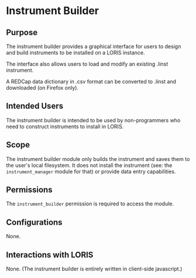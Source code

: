 # Instrument Builder

## Purpose

The instrument builder provides a graphical interface for users to
design and build instruments to be installed on a LORIS instance.

The interface also allows users to load and modify an existing
.linst instrument.

A REDCap data dictionary in .csv format can be converted to
.linst and downloaded (on Firefox only).

## Intended Users

The instrument builder is intended to be used by non-programmers who
need to construct instruments to install in LORIS.

## Scope

The instrument builder module only builds the instrument and saves them
to the user's local filesystem. It does not install the instrument
(see: the `instrument_manager` module for that) or provide data entry
capabilities.

## Permissions

The `instrument_builder` permission is required to access the module.

## Configurations

None.

## Interactions with LORIS

None. (The instrument builder is entirely written in client-side
javascript.)
